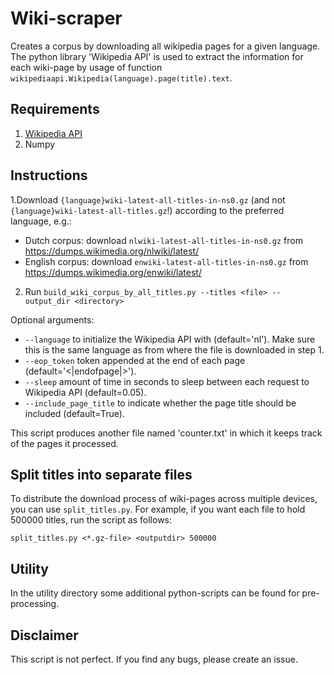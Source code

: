 # Wiki-scraper
Creates a corpus by downloading all wikipedia pages for a given language. The python library 'Wikipedia API' is used to extract the information for each wiki-page by usage of function `wikipediaapi.Wikipedia(language).page(title).text`.

## Requirements
1. [Wikipedia API](https://github.com/martin-majlis/Wikipedia-API)
2. Numpy

## Instructions
1.Download `{language}wiki-latest-all-titles-in-ns0.gz` (and not `{language}wiki-latest-all-titles.gz`!) according to the preferred language, e.g.: 
* Dutch corpus: download `nlwiki-latest-all-titles-in-ns0.gz` from https://dumps.wikimedia.org/nlwiki/latest/
* English corpus: download `enwiki-latest-all-titles-in-ns0.gz` from https://dumps.wikimedia.org/enwiki/latest/

2. Run `build_wiki_corpus_by_all_titles.py --titles <file> --output_dir <directory>`

Optional arguments:
* `--language` to initialize the Wikipedia API with (default='nl'). Make sure this is the same language as from where the file is downloaded in step 1. 
* `--eop_token` token appended at the end of each page (default='<|endofpage|>').
* `--sleep` amount of time in seconds to sleep between each request to Wikipedia API (default=0.05).
* `--include_page_title` to indicate whether the page title should be included (default=True).

This script produces another file named 'counter.txt' in which it keeps track of the pages it processed. 

## Split titles into separate files
To distribute the download process of wiki-pages across multiple devices, you can use `split_titles.py`. For example, if you want each file to hold 500000 titles, run the script as follows: 

`split_titles.py <*.gz-file> <outputdir> 500000`

## Utility 
In the utility directory some additional python-scripts can be found for pre-processing. 

## Disclaimer
This script is not perfect. If you find any bugs, please create an issue. 
